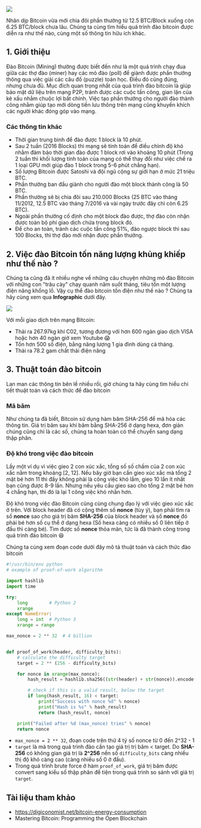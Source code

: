 ![](https://media.giphy.com/media/XjXtEuBHulPcQ/giphy.gif)

Nhân dịp Bitcoin vừa mới chia đôi phần thưởng từ 12.5 BTC/Block xuống còn 6.25 BTC/block chưa lâu. Chúng ta cùng tìm hiểu quá trình đào bitcoin được diễn ra như thế nào, cùng một số thông tin hữu ích khác.

## 1. Giới thiệu

Đào Bitcoin (Mining) thường được biết đến như là một quá trình chạy đua giữa các thợ đào (miner) hay các mỏ đào (poll) để giành được phần thưởng thông qua việc giải các câu đố (puzzle) toán học. Điều đó cũng đúng, nhưng chưa đủ. Mục đích quan trọng nhất của quá trình đào bitcoin là giúp bảo mật dữ liệu trên mạng P2P, tránh được các cuộc tấn công, gian lận của kẻ xấu nhằm chuộc lợi bất chính. Việc tạo phần thưởng cho người đào thành công nhằm giúp tạo mới dòng tiền lưu thông trên mạng cũng khuyến khích các người khác đóng góp vào mạng.

### Các thông tin khác
- Thời gian trung bình để đào được 1 block là 10 phút.
- Sau 2 tuần (2016 Blocks) thì mạng sẽ tính toán để điều chỉnh độ khó nhằm đảm bảo thời gian đào được 1 block rơi vào khoảng 10 phút (Trong 2 tuần thì khối lượng tính toán của mạng có thể thay đổi như việc chế ra 1 loại GPU mới giúp đào 1 block trong 5-6 phút chẳng hạn).
- Số lượng Bitcoin được Satoshi và đội ngũ cộng sự giới hạn ở mức 21 triệu BTC.
- Phần thưởng ban đầu giành cho người đào một block thành công là 50 BTC.
- Phần thường sẽ bị chia đôi sau 210.000 Blocks (25 BTC vào tháng 11/2012, 12.5 BTC vào tháng 7/2016 và vài ngày trước đây chỉ còn 6.25 BTC).
- Ngoài phần thưởng cố định cho một block đào được, thợ đào còn nhận được toàn bộ phí giao dịch chứa trong block đó.
- Để cho an toàn, tránh các cuộc tấn công 51%, đảo ngược block thì sau 100 Blocks, thì thợ đào mới nhận được phần thưởng.


## 2. Việc đào Bitcoin tốn năng lượng khủng khiếp như thế nào ?

Chúng ta cũng đã ít nhiều nghe về những câu chuyện những mỏ đào Bitcoin với những con "trâu cày" chạy quanh năm suốt tháng, tiêu tốn một lượng điện năng khổng lồ. Vậy cụ thể đào bitcoin tốn điện như thế nào ? Chúng ta hãy cùng xem qua **Infographic** dưới đây.

![](https://images.viblo.asia/3d0c9c3f-bd6b-4fb7-a996-61fe3d8e0a48.png)

Với mỗi giao dịch trên mạng Bitcoin:
- Thải ra 267.97kg khí C02, tương đương với hơn 600 ngàn giao dịch VISA hoặc hơn 40 ngàn giờ xem Youtube :scream:
- Tốn hơn 500 số điện, bằng năng lượng 1 gia đình dùng cả tháng. 
- Thải ra 78.2 gam chất thải điện năng

## 3. Thuật toán đào bitcoin

Lan man các thông tin bên lề nhiều rồi, giờ chúng ta hãy cùng tìm hiểu chi tiết thuật toán và cách thức để đào bitcoin

### Mã băm

Như chúng ta đã biết, Bitcoin sử dụng hàm băm SHA-256 để mã hóa các thông tin. Giá trị băm sau khi băm bằng SHA-256 ở dạng hexa, đơn giản chúng cũng chỉ là các số, chúng ta hoàn toàn có thể chuyển sang dạng thập phân.

### Độ khó trong việc đào bitcoin

Lấy một ví dụ vì việc gieo 2 con xúc xắc, tổng số số chấm của 2 con xúc xắc nằm trong khoảng [2, 12]. Nếu bây giờ bạn cần gieo xúc xắc mà tổng 2 mặt bé hơn 11 thì đấy không phải là công việc khó lắm, gieo 10 lần ít nhất bạn cũng được 8-9 lần. Nhưng nếu yêu cầu gieo sao cho tổng 2 mặt bé hơn 4 chẳng hạn, thì đó là lại 1 công việc khó nhằn hơn.

Độ khó trong việc đào Bitcoin cũng cùng chung đạo lý với việc gieo xúc xắc ở trên. Với block header đã có cộng thêm số **nonce** (tùy ý), bạn phải tìm ra số **nonce** sao cho giá trị băm **SHA-256** của block header và số **nonce** đó phải bé hơn số cụ thể ở dạng hexa (Số hexa càng có nhiều số 0 liên tiếp ở đầu thì càng bé). Tìm được số **nonce** thỏa mãn, tức là đã thành công trong quá trình đào bitcoin :laughing:

Chúng ta cùng xem đoạn code dưới đây mô tả thuật toán và cách thức đào bitcoin

```python
#!/usr/bin/env python
# example of proof-of-work algorithm

import hashlib
import time

try:
    long        # Python 2
    xrange
except NameError:
    long = int  # Python 3
    xrange = range

max_nonce = 2 ** 32  # 4 billion


def proof_of_work(header, difficulty_bits):
    # calculate the difficulty target
    target = 2 ** (256 - difficulty_bits)

    for nonce in xrange(max_nonce):
        hash_result = hashlib.sha256((str(header) + str(nonce)).encode()).hexdigest()

        # check if this is a valid result, below the target
        if long(hash_result, 16) < target:
            print("Success with nonce %d" % nonce)
            print("Hash is %s" % hash_result)
            return (hash_result, nonce)

    print("Failed after %d (max_nonce) tries" % nonce)
    return nonce
```

- `max_nonce = 2 ** 32`, đoạn code trên thử 4 tỷ số nonce từ 0 đến 2^32 - 1
- `target` là mà trong quá trình đào cần tạo giá trị trị băm < target. Do **SHA-256** có không gian giá trị là **2^256** nền số `difficulty_bits` càng nhiều thị độ khó càng cao (càng nhiều số 0 ở đầu).
- Trong quá trình brute force ở hàm `proof_of_work`, giá trị băm được convert sang kiểu số thập phân để tiện trong quá trình so sánh với giá trị `target`.


## Tài liệu tham khảo
- https://digiconomist.net/bitcoin-energy-consumption
- Mastering Bitcoin: Programming the Open Blockchain